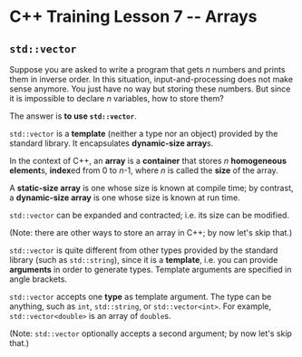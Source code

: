 # C++ Training Lesson 7 -- Arrays

## `std::vector`

Suppose you are asked to write a program that gets *n* numbers and prints them in inverse order.
In this situation, input-and-processing does not make sense anymore.
You just have no way but storing these numbers.
But since it is impossible to declare *n* variables, how to store them?

The answer is **to use `std::vector`**.

`std::vector` is a **template** (neither a type nor an object) provided by the standard library.
It encapsulates **dynamic-size array**s.

In the context of C++,
an **array** is a **container** that stores *n* **homogeneous** **element**s,
**index**ed from 0 to *n*-1,
where *n* is called the **size** of the array.

A **static-size array** is one whose size is known at compile time;
by contrast, a **dynamic-size array** is one whose size is known at run time.

`std::vector` can be expanded and contracted; i.e. its size can be modified.

(Note: there are other ways to store an array in C++; by now let's skip that.)

`std::vector` is quite different from other types provided by the standard library (such as `std::string`),
since it is a **template**, i.e. you can provide **arguments** in order to generate types.
Template arguments are specified in angle brackets.

`std::vector` accepts one **type** as template argument.
The type can be anything, such as `int`, `std::string`, or `std::vector<int>`.
For example, `std::vector<double>` is an array of `double`s.

(Note: `std::vector` optionally accepts a second argument; by now let's skip that.)
